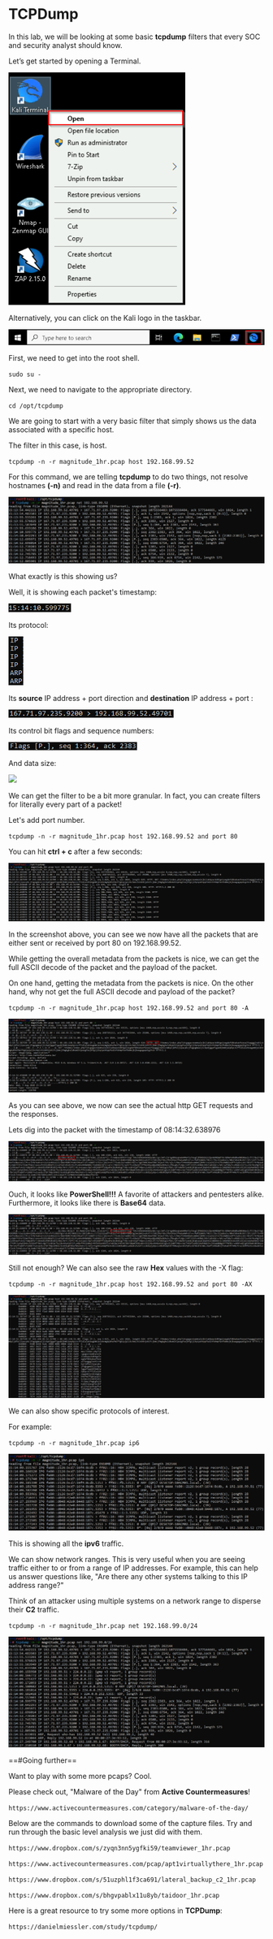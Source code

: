 

# TCPDump

In this lab, we will be looking at some basic **tcpdump** filters that every SOC and security analyst should know.

Let’s get started by opening a Terminal.


![](attachments/OpeningKaliInstance.png)

Alternatively, you can click on the Kali logo in the taskbar.

![](attachments/TaskbarKaliIcon.png)

First, we need to get into the root shell. 

` sudo su - `

Next, we need to navigate to the appropriate directory. 

`cd /opt/tcpdump `

We are going to start with a very basic filter that simply shows us the data associated with a specific host.

The filter in this case, is host.

`tcpdump -n -r magnitude_1hr.pcap host 192.168.99.52 `

For this command, we are telling **tcpdump** to do two things, not resolve hostnames **(-n)** and read in the data from a file **(-r)**.

![](attachments/tcpdump_pcaphost.png)

What exactly is this showing us?

Well, it is showing each packet's timestamp:

![](attachments/tcpdump_timestamp.png)

Its protocol:

![](attachments/tcpdump_protocol.png)

Its **source** IP address + port direction and **destination** IP address + port :

![](attachments/tcpdump_addressport.png)

Its control bit flags and sequence numbers:

![](attachments/tcpdump_flagssequence.png)

And data size:

![](attachments/Clipboard_2020-12-09-18-18-51.png)


We can get the filter to be a bit more granular.  In fact, you can create filters for literally every part of a packet!

Let's add port number.

`tcpdump -n -r magnitude_1hr.pcap host 192.168.99.52 and port 80`

You can hit **ctrl + c** after a few seconds:

![](attachments/tcpdump_port80.png)

In the screenshot above, you can see we now have all the packets that are either sent or received by port 80 on 192.168.99.52.

While getting the overall metadata from the packets is nice, we can get the full ASCII decode of the packet and the payload of the packet.

On one hand, getting the metadata from the packets is nice.  On the other hand, why not get the full ASCII decode and payload of the packet?

`tcpdump -n -r magnitude_1hr.pcap host 192.168.99.52 and port 80 -A`

![](attachments/tcpdump_-a.png)

As you can see above, we now can see the actual http GET requests and the responses.  

Lets dig into the packet with the timestamp of 08:14:32.638976

![](attachments/tcpdump_powershell.png)

Ouch, it looks like **PowerShell!!!**  A favorite of attackers and pentesters alike.  Furthermore, it looks like there is **Base64** data.

![](attachments/tcpdump_base64.png)

Still not enough?  We can also see the raw **Hex** values with the -X flag:

`tcpdump -n -r magnitude_1hr.pcap host 192.168.99.52 and port 80 -AX`

![](attachments/tcpdump_hex.png)

We can also show specific protocols of interest.

For example:

`tcpdump -n -r magnitude_1hr.pcap ip6`

![](attachments/tcpdump_ip6.png)

This is showing all the **ipv6** traffic.

We can show network ranges.  This is very useful when you are seeing traffic either to or from a range of IP addresses.  For example, this can help us answer questions like, "Are there any other systems talking to this IP address range?" 

Think of an attacker using multiple systems on a network range to disperse their **C2** traffic.

`tcpdump -n -r magnitude_1hr.pcap net 192.168.99.0/24`

![](attachments/tcpdump_netrange.png)

==#Going further==

Want to play with some more pcaps?  Cool.

Please check out, "Malware of the Day" from **Active Countermeasures**!

`https://www.activecountermeasures.com/category/malware-of-the-day/`

Below are the commands to download some of the capture files.  Try and run through the basic level analysis we just did with them.

`https://www.dropbox.com/s/zyqn3nn5ygfki59/teamviewer_1hr.pcap`


`https://www.activecountermeasures.com/pcap/apt1virtuallythere_1hr.pcap`

`https://www.dropbox.com/s/51uzphl1f3ca691/lateral_backup_c2_1hr.pcap`

`https://www.dropbox.com/s/bhgvpablx11u8yb/taidoor_1hr.pcap`

Here is a great resource to try some more options in **TCPDump**:

`https://danielmiessler.com/study/tcpdump/`






















